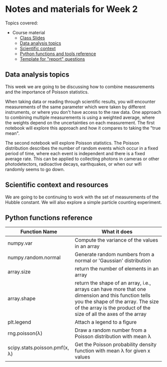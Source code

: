 # Notes and materials for Week 2

Topics covered:

* Course material
  * [Class Slides](https://docs.google.com/presentation/d/10oGu6gCkJHGlzFacibRNGO9N9UCMHZs2D8onFtHvj1U/edit?usp=drive_link)
  * [Data analysis topics](Week2.html#data-analysis-topics)
  * [Scientific context](Week2.html#scientific-context-and-resources)
  * [Python functions and tools reference](Week2.html#python-functions-reference)
  * [Template for "report" questions](https://docs.google.com/document/d/1A65JEdHNpXp4oe4n8LEF1JAjLoTG0RR9fhmi99cAXeU/edit?usp=drive_link)


## Data analysis topics

This week we are going to be discussing how to combine measurements and the importance of Poisson statistics.

When taking data or reading through scientific results, you will encounter measurements of the same parameter which were taken by different instruments, or where you don't have access to the raw data. One approach to combining multiple measurements is using a weighted average, where the weights depend on the uncertainties on each measurement. The first notebook will explore this approach and how it compares to taking the "true mean".

The second notebook will explore Poisson statistics. The Poisson distribution describes the number of random events which occur in a fixed period of time, where each event is independent and there is a fixed average rate. This can be applied to collecting photons in cameras or other photodetectors, radioactive decays, earthquakes, or when our wifi randomly seems to go down.

## Scientific context and resources

We are going to be continuing to work with the set of measurements of the Hubble constant. We will also explore a simple particle counting experiment.

## Python functions reference

| Function Name                           | What it does |
| - | - |
| numpy.var                               | Compute the variance of the values in an array |
| numpy.random.normal                     | Generate random numbers from a normal or 'Gaussian' distribution |
| array.size                              | return the number of elements in an array |
| array.shape                             | return the shape of an array, i.e., arrays can have more that one dimension and this function tells you  the shape of the array.  The size of the array is the product of the size of all the axes of the array |
| plt.legend                              | Attach a legend to a figure |
| rng.poisson(λ)                          | Draw a random number from a Poisson distribution with mean λ|
| scipy.stats.poisson.pmf(x, λ)           | Get the Poisson probability density function with mean λ for given x values  |

<!--  LocalWords:  numpy.var plt.imshow plt.colorbar plt.legend
 -->